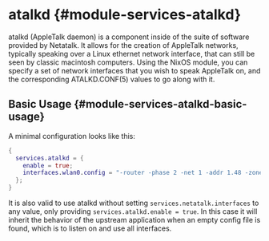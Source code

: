 # atalkd {#module-services-atalkd}

atalkd (AppleTalk daemon) is a component inside of the suite of software provided by Netatalk. It allows for the creation of AppleTalk networks, typically speaking over a Linux ethernet network interface, that can still be seen by classic macintosh computers. Using the NixOS module, you can specify a set of network interfaces that you wish to speak AppleTalk on, and the corresponding ATALKD.CONF(5) values to go along with it.

## Basic Usage {#module-services-atalkd-basic-usage}

A minimal configuration looks like this:

```nix
{
  services.atalkd = {
    enable = true;
    interfaces.wlan0.config = "-router -phase 2 -net 1 -addr 1.48 -zone \"Default\"";
  };
}
```

It is also valid to use atalkd without setting `services.netatalk.interfaces` to any value, only providing `services.atalkd.enable = true`. In this case it will inherit the behavior of the upstream application when an empty config file is found, which is to listen on and use all interfaces.
